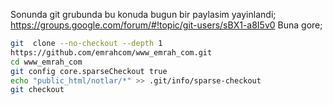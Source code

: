 Sonunda git grubunda bu konuda bugun bir paylasim yayinlandi;
https://groups.google.com/forum/#!topic/git-users/sBX1-a8I5v0
Buna gore;

```bash
git  clone --no-checkout --depth 1
https://github.com/emrahcom/www_emrah_com.git
cd ​www_emrah_com
git config core.sparseCheckout true
echo "public_html/notlar/*" >> .git/info/sparse-checkout
git checkout 
```
